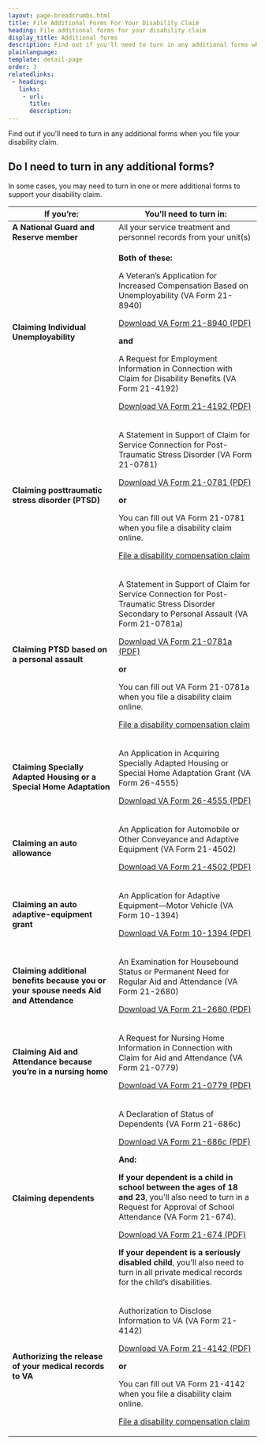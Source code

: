 ```yaml
---
layout: page-breadcrumbs.html
title: File Additional Forms For Your Disability Claim
heading: File additional forms for your disability claim
display_title: Additional forms
description: Find out if you'll need to turn in any additional forms when you file your VA disability claim.
plainlanguage:
template: detail-page
order: 3
relatedlinks:
 - heading:
   links:
    - url:
      title:
      description:
---
```


<div class="va-introtext">

Find out if you’ll need to turn in any additional forms when you file your disability claim.

</div>


## Do I need to turn in any additional forms?

In some cases, you may need to turn in one or more additional forms to support your disability claim.

<div class="va-table-overflow">
<table class="va-table-explanatory">

<thead>
  <tr>
    <th colspan="1" scope="col">If you’re:</th>
    <th colspan="1" scope="col">You’ll need to turn in:</th>
  </tr>
</thead>
<tbody>
  <tr>
   <td><strong>A National Guard and Reserve member</strong></td>
    <td>All your service treatment and personnel records from your unit(s)</td>
  </tr>
  <tr>
   <td><strong>Claiming Individual Unemployability</strong></td>
    <td><p><strong>Both of these:</strong></p>
        <p>A Veteran’s Application for Increased Compensation Based on Unemployability (VA Form 21-8940)</p>
        <p><a href="https://www.vba.va.gov/pubs/forms/VBA-21-8940-ARE.pdf">Download VA Form 21-8940 (PDF)</a></p>
        <p><strong>and</strong></p>
        <p>A Request for Employment Information in Connection with Claim for Disability Benefits (VA Form 21-4192)</p>
        <p><a href="https://www.vba.va.gov/pubs/forms/VBA-21-4192-ARE.pdf">Download VA Form 21-4192 (PDF)</a></p>
    </td>
  </tr>
  <tr>
    <td><strong>Claiming posttraumatic stress disorder (PTSD)</strong></td>
    <td><p>A Statement in Support of Claim for Service Connection for Post-Traumatic Stress Disorder (VA Form 21-0781)</p>
        <p><a href="https://www.vba.va.gov/pubs/forms/VBA-21-0781-ARE.PDF">Download VA Form 21-0781 (PDF)</a></p>
        <p><strong>or</strong></p>
        <p>You can fill out VA Form 21-0781 when you file a disability claim online.</p>
        <p><a href="/disability/how-to-file-claim/">File a disability compensation claim</a></p>
    </td>
  </tr>
  <tr>
   <td><strong>Claiming PTSD based on a personal assault</strong></td>
    <td><p>A Statement in Support of Claim for Service Connection for Post-Traumatic Stress Disorder Secondary to Personal Assault (VA Form 21-0781a)</p>
        <p><a href="https://www.vba.va.gov/pubs/forms/VBA-21-0781a-ARE.pdf">Download VA Form 21-0781a (PDF)</a></p>
        <p><strong>or</strong></p>
        <p>You can fill out VA Form 21-0781a when you file a disability claim online.</p>
        <p><a href="/disability/how-to-file-claim/">File a disability compensation claim</a></p>
    </td>
  </tr>
  <tr>
   <td><strong>Claiming Specially Adapted Housing or a Special Home Adaptation</strong></td>
    <td><p>An Application in Acquiring Specially Adapted Housing or Special Home Adaptation Grant (VA Form 26-4555)</p>
        <p><a href="https://www.vba.va.gov/pubs/forms/vba-26-4555-are.pdf">Download VA Form 26-4555 (PDF)</a></p>
    </td>
  </tr>
  <tr>
   <td><strong>Claiming an auto allowance</strong></td>
    <td><p>An Application for Automobile or Other Conveyance and Adaptive Equipment (VA Form 21-4502)</p>
        <p><a href="https://www.vba.va.gov/pubs/forms/VBA-21-4502-ARE.pdf">Download VA Form 21-4502 (PDF)</a></p>
    </td>
  </tr>
  <tr>
   <td><strong>Claiming an auto adaptive-equipment grant</strong></td>
    <td><p>An Application for Adaptive Equipment—Motor Vehicle (VA Form 10-1394)</p>
        <p><a href="https://www.va.gov/vaforms/medical/pdf/10-1394-fill.pdf">Download VA Form 10-1394 (PDF)</a></p>
    </td>
  </tr>
  <tr>
    <td><strong>Claiming additional benefits because you or your spouse needs Aid and Attendance</strong></td>
    <td><p>An Examination for Housebound Status or Permanent Need for Regular Aid and Attendance (VA Form 21-2680)</p>
        <p><a href="https://www.vba.va.gov/pubs/forms/VBA-21-2680-ARE.pdf">Download VA Form 21-2680 (PDF)</a></p>
    </td>
  </tr>
  <tr>
   <td><strong>Claiming Aid and Attendance because you’re in a nursing home</strong></td>
    <td><p>A Request for Nursing Home Information in Connection with Claim for Aid and Attendance (VA Form 21-0779)</p>
        <p><a href="https://www.vba.va.gov/pubs/forms/VBA-21-0779-ARE.pdf">Download VA Form 21-0779 (PDF)</a></p>
    </td>
  </tr>
  <tr>
   <td><strong>Claiming dependents</strong></td>
    <td><p>A Declaration of Status of Dependents (VA Form 21-686c)</p>
        <p><a href="https://www.vba.va.gov/pubs/forms/VBA-21-686c-ARE.pdf">Download VA Form 21-686c (PDF)</a></p>
        <p><strong>And:</strong></p>
        <p><strong>If your dependent is a child in school between the ages of 18 and 23</strong>, you’ll also need to turn in a Request for Approval of School Attendance (VA Form 21-674).</p>
        <p><a href="https://www.vba.va.gov/pubs/forms/VBA-21-674-ARE.pdf">Download VA Form 21-674 (PDF)</a></p>
        <p><strong>If your dependent is a seriously disabled child</strong>, you’ll also need to turn in all private medical records for the child’s disabilities.</p>
    </td>
  </tr>
  <tr>
   <td><strong>Authorizing the release of your medical records to VA</strong></td>
    <td><p>Authorization to Disclose Information to VA (VA Form 21-4142)</p>
        <p><a href="https://www.vba.va.gov/pubs/forms/VBA-21-4142-ARE.pdf">Download VA Form 21-4142 (PDF)</a></p>
        <p><strong>or</strong></p>
        <p>You can fill out VA Form 21-4142 when you file a disability claim online.</p>
        <p><a href="/disability/how-to-file-claim/">File a disability compensation claim</a></p>
    </td>
  </tr>
</tbody>
</table>
         </div>
